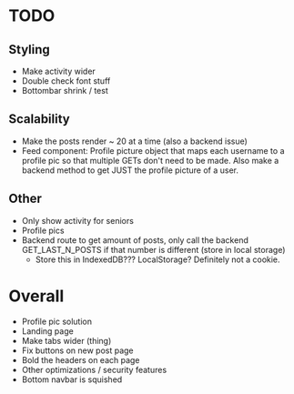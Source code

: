 # TODO

## Styling
 * Make activity wider
 * Double check font stuff
 * Bottombar shrink / test

## Scalability
 * Make the posts render ~ 20 at a time (also a backend issue)
 * Feed component: Profile picture object that maps each username to a profile pic so that multiple GETs don't need to be made. Also make a backend method to get JUST the profile picture of a user.

## Other
 * Only show activity for seniors
 * Profile pics
 * Backend route to get amount of posts, only call the backend GET_LAST_N_POSTS if that number is different (store in local storage)
   * Store this in IndexedDB??? LocalStorage? Definitely not a cookie.

# Overall
 * Profile pic solution
 * Landing page
 * Make tabs wider (thing)
 * Fix buttons on new post page
 * Bold the headers on each page
 * Other optimizations / security features
 * Bottom navbar is squished